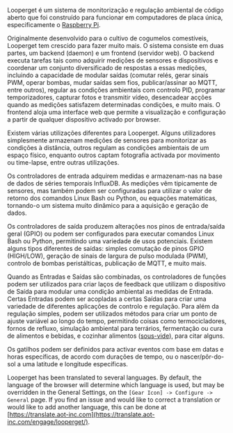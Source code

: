 Looperget é um sistema de monitorização e regulação ambiental de código aberto que foi construído para funcionar em computadores de placa única, especificamente o [Raspberry Pi](https://en.wikipedia.org/wiki/Raspberry_Pi).

Originalmente desenvolvido para o cultivo de cogumelos comestíveis, Looperget tem crescido para fazer muito mais. O sistema consiste em duas partes, um backend (daemon) e um frontend (servidor web). O backend executa tarefas tais como adquirir medições de sensores e dispositivos e coordenar um conjunto diversificado de respostas a essas medições, incluindo a capacidade de modular saídas (comutar relés, gerar sinais PWM, operar bombas, mudar saídas sem fios, publicar/assinar ao MQTT, entre outros), regular as condições ambientais com controlo PID, programar temporizadores, capturar fotos e transmitir vídeo, desencadear acções quando as medições satisfazem determinadas condições, e muito mais. O frontend aloja uma interface web que permite a visualização e configuração a partir de qualquer dispositivo activado por browser.

Existem várias utilizações diferentes para Looperget. Alguns utilizadores simplesmente armazenam medições de sensores para monitorizar as condições à distância, outros regulam as condições ambientais de um espaço físico, enquanto outros captam fotografia activada por movimento ou time-lapse, entre outras utilizações.

Os controladores de entrada adquirem medidas e armazenam-nas na base de dados de séries temporais InfluxDB. As medições vêm tipicamente de sensores, mas também podem ser configuradas para utilizar o valor de retorno dos comandos Linux Bash ou Python, ou equações matemáticas, tornando-o um sistema muito dinâmico para a aquisição e geração de dados.

Os controladores de saída produzem alterações nos pinos de entrada/saída geral (GPIO) ou podem ser configurados para executar comandos Linux Bash ou Python, permitindo uma variedade de usos potenciais. Existem alguns tipos diferentes de saídas: simples comutação de pinos GPIO (HIGH/LOW), geração de sinais de largura de pulso modulada (PWM), controlo de bombas peristálticas, publicação de MQTT, e muito mais.

Quando as Entradas e Saídas são combinadas, os controladores de funções podem ser utilizados para criar laços de feedback que utilizam o dispositivo de Saída para modular uma condição ambiental as medidas de Entrada. Certas Entradas podem ser acopladas a certas Saídas para criar uma variedade de diferentes aplicações de controlo e regulação. Para além da regulação simples, podem ser utilizados métodos para criar um ponto de ajuste variável ao longo do tempo, permitindo coisas como termocicladores, fornos de refluxo, simulação ambiental para terrários, fermentação ou cura de alimentos e bebidas, e cozinhar alimentos ([sous-vide](https://en.wikipedia.org/wiki/Sous-vide)), para citar alguns.

Os gatilhos podem ser definidos para activar eventos com base em datas e horas específicas, de acordo com durações de tempo, ou o nascer/pôr-do-sol a uma latitude e longitude específicas.

Looperget has been translated to several languages. By default, the language of the browser will determine which language is used, but may be overridden in the General Settings, on the `[Gear Icon] -> Configure -> General` page. If you find an issue and would like to correct a translation or would like to add another language, this can be done at [https://translate.aot-inc.com](https://translate.aot-inc.com/engage/looperget/).
